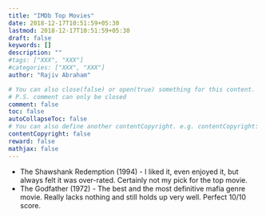 ```yaml
---
title: "IMDb Top Movies"
date: 2018-12-17T10:51:59+05:30
lastmod: 2018-12-17T10:51:59+05:30
draft: false
keywords: []
description: ""
#tags: ["XXX", "XXX"]
#categories: ["XXX", "XXX"]
author: "Rajiv Abraham"

# You can also close(false) or open(true) something for this content.
# P.S. comment can only be closed
comment: false
toc: false
autoCollapseToc: false
# You can also define another contentCopyright. e.g. contentCopyright: "This is another copyright."
contentCopyright: false
reward: false
mathjax: false
---
```


* The Shawshank Redemption (1994) - I liked it, even enjoyed it, but always felt it was over-rated. Certainly not my pick for the top movie.
* The Godfather (1972) - The best and the most definitive mafia genre movie. Really lacks nothing and still holds up very well. Perfect 10/10 score.